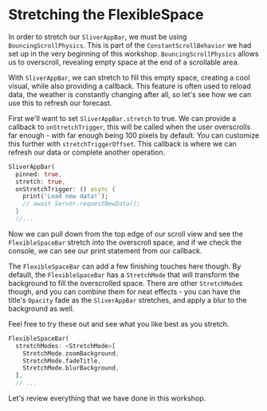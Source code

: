 # Stretching the FlexibleSpace

In order to stretch our `SliverAppBar`, we must be using
`BouncingScrollPhysics`. This is part of the `ConstantScrollBehavior`
we had set up in the very beginning of this workshop.
`BouncingScrollPhysics` allows us to overscroll, revealing empty
space at the end of a scrollable area.

With `SliverAppBar`, we can stretch to fill this empty space, creating
a cool visual, while also providing a callback. This feature is often
used to reload data, the weather is constantly changing after all, so
let's see how we can use this to refresh our forecast.

First we'll want to set `SliverAppBar.stretch` to true. We can provide
a callback to `onStretchTrigger`, this will be called when the user
overscrolls far enough - with far enough being 100 pixels by default.
You can customize this further with `stretchTriggerOffset`. This
callback is where we can refresh our data or complete another
operation.

```dart
SliverAppBar(
  pinned: true,
  stretch: true,
  onStretchTrigger: () async {
    print('Load new data!');
    // await Server.requestNewData();
  }
  //...
```

Now we can pull down from the top edge of our scroll view and see
the `FlexibleSpaceBar` stretch into the overscroll space, and if we
check the console, we can see our print statement from our callback.

The `FlexibleSpaceBar` can add a few finishing touches here though.
By default, the `FlexibleSpaceBar` has a `StretchMode` that will
transform the background to fill the overscrolled space. There are
other `StretchMode`s though, and you can combine them for neat
effects - you can have the title's `Opacity` fade as the
`SliverAppBar` stretches, and apply a blur to the background as well.

Feel free to try these out and see what you like best as you stretch.

```dart
FlexibleSpaceBar(
  stretchModes: <StretchMode>[
    StretchMode.zoomBackground,
    StretchMode.fadeTitle,
    StretchMode.blurBackground,
  ],
  // ...
```

Let's review everything that we have done in this workshop.